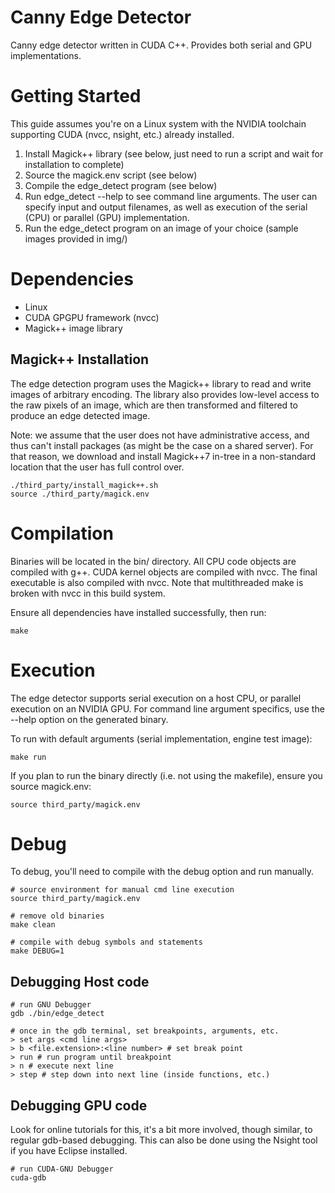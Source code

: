 # Canny Edge Detector
Canny edge detector written in CUDA C++. Provides both serial and GPU implementations.

# Getting Started
This guide assumes you're on a Linux system with the NVIDIA toolchain supporting CUDA (nvcc, nsight, etc.) already installed.
1. Install Magick++ library (see below, just need to run a script and wait for installation to complete)
2. Source the magick.env script (see below)
3. Compile the edge_detect program (see below)
4. Run edge_detect --help to see command line arguments. The user can specify input and output filenames, as well as execution of the serial (CPU) or parallel (GPU) implementation.
5. Run the edge_detect program on an image of your choice (sample images provided in img/)

# Dependencies
- Linux
- CUDA GPGPU framework (nvcc)
- Magick++ image library

## Magick++ Installation
The edge detection program uses the Magick++ library to read and write images of arbitrary encoding. The library also provides low-level access to the raw pixels of an image, which are then transformed and filtered to produce an edge detected image.

Note: we assume that the user does not have administrative access, and thus can't install packages (as might be the case on a shared server). For that reason, we download and install Magick++7 in-tree in a non-standard location that the user has full control over.
```
./third_party/install_magick++.sh
source ./third_party/magick.env
```

# Compilation
Binaries will be located in the bin/ directory. All CPU code objects are compiled with g++. CUDA kernel objects are compiled with nvcc. The final executable is also compiled with nvcc.
Note that multithreaded make is broken with nvcc in this build system.

Ensure all dependencies have installed successfully, then run:
```
make
```

# Execution
The edge detector supports serial execution on a host CPU, or parallel execution on an NVIDIA GPU.
For command line argument specifics, use the --help option on the generated binary.

To run with default arguments (serial implementation, engine test image):
```
make run
```

If you plan to run the binary directly (i.e. not using the makefile), ensure you source magick.env:
```
source third_party/magick.env
```

# Debug
To debug, you'll need to compile with the debug option and run manually.
```
# source environment for manual cmd line execution
source third_party/magick.env

# remove old binaries
make clean

# compile with debug symbols and statements
make DEBUG=1
```

## Debugging Host code

```
# run GNU Debugger
gdb ./bin/edge_detect

# once in the gdb terminal, set breakpoints, arguments, etc.
> set args <cmd line args>
> b <file.extension>:<line number> # set break point
> run # run program until breakpoint
> n # execute next line
> step # step down into next line (inside functions, etc.)
```

## Debugging GPU code
Look for online tutorials for this, it's a bit more involved, though similar, to regular gdb-based debugging. This can also be done using the Nsight tool if you have Eclipse installed.

```
# run CUDA-GNU Debugger
cuda-gdb
```
